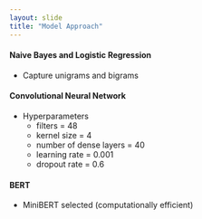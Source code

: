 ```yaml
---
layout: slide
title: "Model Approach"
---
```

    
#### Naive Bayes and Logistic Regression

- Capture unigrams and bigrams

#### Convolutional Neural Network

- Hyperparameters
  - filters = 48
  - kernel size = 4
  - number of dense layers = 40
  - learning rate = 0.001
  - dropout rate = 0.6

#### BERT

- MiniBERT selected (computationally efficient)


